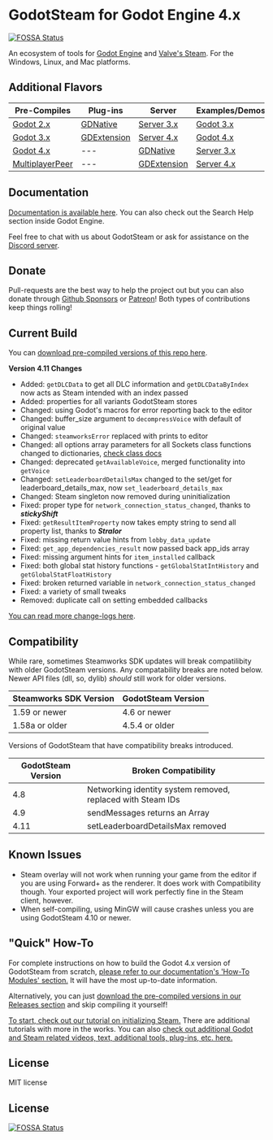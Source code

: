 # GodotSteam for Godot Engine 4.x
[![FOSSA Status](https://app.fossa.com/api/projects/git%2Bgithub.com%2FGodotSteam%2FGodotSteam.svg?type=shield)](https://app.fossa.com/projects/git%2Bgithub.com%2FGodotSteam%2FGodotSteam?ref=badge_shield)

An ecosystem of tools for [Godot Engine](https://godotengine.org) and [Valve's Steam](https://store.steampowered.com). For the Windows, Linux, and Mac platforms.

Additional Flavors
---
Pre-Compiles | Plug-ins | Server | Examples/Demos
--- | --- | --- | ---
[Godot 2.x](https://github.com/GodotSteam/GodotSteam/tree/godot2)| [GDNative](https://github.com/GodotSteam/GodotSteam/tree/gdnative) | [Server 3.x](https://github.com/GodotSteam/GodotSteam-Server/tree/godot3) | [Godot 3.x](https://github.com/GodotSteam/GodotSteam-Example-Project/tree/godot3)
[Godot 3.x](https://github.com/GodotSteam/GodotSteam/tree/godot3) | [GDExtension](https://github.com/GodotSteam/GodotSteam/tree/gdextension) | [Server 4.x](https://github.com/GodotSteam/GodotSteam-Server/tree/godot4) |  [Godot 4.x](https://github.com/GodotSteam/GodotSteam-Example-Project/tree/godot4)
[Godot 4.x](https://github.com/GodotSteam/GodotSteam/tree/godot4) | --- | [GDNative](https://github.com/GodotSteam/GodotSteam-Server/tree/gdnative) | [Server 3.x](https://github.com/GodotSteam/GodotSteam-Example-Project/tree/server3)
[MultiplayerPeer](https://github.com/GodotSteam/MultiplayerPeer)| --- | [GDExtension](https://github.com/GodotSteam/GodotSteam-Server/tree/gdextension) | [Server 4.x](https://github.com/GodotSteam/GodotSteam-Example-Project/tree/server4)

Documentation
---
[Documentation is available here](https://godotsteam.com/). You can also check out the Search Help section inside Godot Engine.

Feel free to chat with us about GodotSteam or ask for assistance on the [Discord server](https://discord.gg/SJRSq6K).

Donate
---
Pull-requests are the best way to help the project out but you can also donate through [Github Sponsors](https://github.com/sponsors/Gramps) or [Patreon](https://patreon.com/godotsteam)! Both types of contributions keep things rolling!

Current Build
---
You can [download pre-compiled versions of this repo here](https://github.com/GodotSteam/GodotSteam/releases).

**Version 4.11 Changes**
- Added: `getDLCData` to get all DLC information and `getDLCDataByIndex` now acts as Steam intended with an index passed
- Added: properties for all variants GodotSteam stores
- Changed: using Godot's macros for error reporting back to the editor
- Changed: buffer_size argument to `decompressVoice` with default of original value
- Changed: `steamworksError` replaced with prints to editor
- Changed: all options array parameters for all Sockets class functions changed to dictionaries, [check class docs](https://godotsteam.com/classes/networking_sockets/)
- Changed: deprecated `getAvailableVoice`, merged functionality into `getVoice`
- Changed: `setLeaderboardDetailsMax` changed to the set/get for leaderboard_details_max, now `set_leaderboard_details_max`
- Changed: Steam singleton now removed during uninitialization
- Fixed: proper type for `network_connection_status_changed`, thanks to ***stickyShift***
- Fixed: `getResultItemProperty` now takes empty string to send all property list, thanks to ***Stralor***
- Fixed: missing return value hints from `lobby_data_update`
- Fixed: `get_app_dependencies_result` now passed back app_ids array
- Fixed: missing argument hints for `item_installed` callback
- Fixed: both global stat history functions - `getGlobalStatIntHistory` and `getGlobalStatFloatHistory`
- Fixed: broken returned variable in `network_connection_status_changed`
- Fixed: a variety of small tweaks
- Removed: duplicate call on setting embedded callbacks

[You can read more change-logs here](https://godotsteam.com/changelog/godot4/).

Compatibility
---
While rare, sometimes Steamworks SDK updates will break compatilibity with older GodotSteam versions. Any compatability breaks are noted below. Newer API files (dll, so, dylib) _should_ still work for older versions.

Steamworks SDK Version | GodotSteam Version
---|---
1.59 or newer | 4.6 or newer
1.58a or older | 4.5.4 or older

Versions of GodotSteam that have compatibility breaks introduced.

GodotSteam Version | Broken Compatibility
---|---
4.8 | Networking identity system removed, replaced with Steam IDs
4.9 | sendMessages returns an Array
4.11 | setLeaderboardDetailsMax removed

Known Issues
---
- Steam overlay will not work when running your game from the editor if you are using Forward+ as the renderer.  It does work with Compatibility though.  Your exported project will work perfectly fine in the Steam client, however.
- When self-compiling, using MinGW will cause crashes unless you are using GodotSteam 4.10 or newer.

"Quick" How-To
---
For complete instructions on how to build the Godot 4.x version of GodotSteam from scratch, [please refer to our documentation's 'How-To Modules' section.](https://godotsteam.com/howto/modules/) It will have the most up-to-date information.

Alternatively, you can just [download the pre-compiled versions in our Releases section](https://github.com/GodotSteam/GodotSteam/releases) and skip compiling it yourself!

[To start, check out our tutorial on initializing Steam.](https://godotsteam.com/tutorials/initializing/)  There are additional tutorials with more in the works.  You can also [check out additional Godot and Steam related videos, text, additional tools, plug-ins, etc. here.](https://godotsteam.com/tutorials/external/)

License
---
MIT license


## License
[![FOSSA Status](https://app.fossa.com/api/projects/git%2Bgithub.com%2FGodotSteam%2FGodotSteam.svg?type=large)](https://app.fossa.com/projects/git%2Bgithub.com%2FGodotSteam%2FGodotSteam?ref=badge_large)